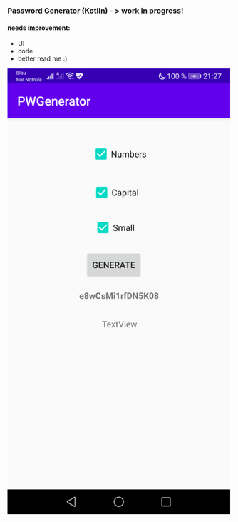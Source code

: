 ### Password Generator (Kotlin) - > work in progress!

#### needs improvement:
 - UI
 - code
 - better read me :)

<p> <img width="500" src="https://raw.githubusercontent.com/Sprachmensch/PWGenerator/master/pw_screen.png"/></p>

